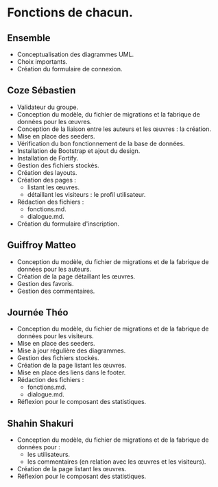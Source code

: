 # Fonctions de chacun.

## Ensemble
- Conceptualisation des diagrammes UML.
- Choix importants.
- Création du formulaire de connexion.

## Coze Sébastien
- Validateur du groupe.
- Conception du modèle, du fichier de migrations et la fabrique de données pour les œuvres.
- Conception de la liaison entre les auteurs et les œuvres : la création.
- Mise en place des seeders.
- Vérification du bon fonctionnement de la base de données.
- Installation de Bootstrap et ajout du design.
- Installation de Fortify.
- Gestion des fichiers stockés.
- Création des layouts.
- Création des pages :
  - listant les œuvres.
  - détaillant les visiteurs : le profil utilisateur.
- Rédaction des fichiers :
  - fonctions.md.
  - dialogue.md.
- Création du formulaire d'inscription.

## Guiffroy Matteo
- Conception du modèle, du fichier de migrations et de la fabrique de données pour les auteurs.
- Création de la page détaillant les œuvres.
- Gestion des favoris.
- Gestion des commentaires.

## Journée Théo
- Conception du modèle, du fichier de migrations et de la fabrique de données pour les visiteurs.
- Mise en place des seeders.
- Mise à jour régulière des diagrammes.
- Gestion des fichiers stockés.
- Création de la page listant les œuvres.
- Mise en place des liens dans le footer.
- Rédaction des fichiers :
  - fonctions.md.
  - dialogue.md.
- Réflexion pour le composant des statistiques.

## Shahin Shakuri
- Conception du modèle, du fichier de migrations et de la fabrique de données pour :
  - les utilisateurs.
  - les commentaires (en relation avec les œuvres et les visiteurs). 
- Création de la page listant les œuvres.
- Réflexion pour le composant des statistiques.
